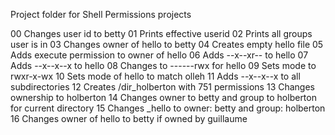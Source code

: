 Project folder for Shell Permissions projects

00 Changes user id to betty
01 Prints effective userid
02 Prints all groups user is in
03 Changes owner of hello to betty
04 Creates empty hello file
05 Adds execute permission to owner of hello
06 Adds --x--xr-- to hello
07 Adds --x--x--x to hello
08 Changes to ------rwx for hello
09 Sets mode to rwxr-x-wx
10 Sets mode of hello to match olleh
11 Adds --x--x--x to all subdirectories
12 Creates /dir_holberton with 751 permissions
13 Changes ownership to holberton
14 Changes owner to betty and group to holberton for current directory
15 Changes _hello to owner: betty and group: holberton
16 Changes owner of hello to betty if owned by guillaume
